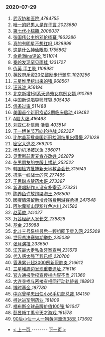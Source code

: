 ### 2020-07-29 
1. [ 武汉协和医院 ](https://s.weibo.com/weibo?q=%E6%AD%A6%E6%B1%89%E5%8D%8F%E5%92%8C%E5%8C%BB%E9%99%A2&Refer=top) *4784755*
1. [ 唯一的好男人是许子言 ](https://s.weibo.com/weibo?q=%23%E5%94%AF%E4%B8%80%E7%9A%84%E5%A5%BD%E7%94%B7%E4%BA%BA%E6%98%AF%E8%AE%B8%E5%AD%90%E8%A8%80%23&Refer=top) *2023680*
1. [ 第七代小棕瓶 ](https://s.weibo.com/weibo?q=%23%E7%AC%AC%E4%B8%83%E4%BB%A3%E5%B0%8F%E6%A3%95%E7%93%B6%23&topic_ad=1&Refer=top) *2006037*
1. [ 张国伟公主抱邓伦杨幂 ](https://s.weibo.com/weibo?q=%23%E5%BC%A0%E5%9B%BD%E4%BC%9F%E5%85%AC%E4%B8%BB%E6%8A%B1%E9%82%93%E4%BC%A6%E6%9D%A8%E5%B9%82%23&Refer=top) *1863286*
1. [ 真的有明星不想红吗 ](https://s.weibo.com/weibo?q=%E7%9C%9F%E7%9A%84%E6%9C%89%E6%98%8E%E6%98%9F%E4%B8%8D%E6%83%B3%E7%BA%A2%E5%90%97&Refer=top) *1828998*
1. [ 这是什么神仙眼影 ](https://s.weibo.com/weibo?q=%23%E8%BF%99%E6%98%AF%E4%BB%80%E4%B9%88%E7%A5%9E%E4%BB%99%E7%9C%BC%E5%BD%B1%23&Refer=top) *1755862*
1. [ 金希澈ins评论 ](https://s.weibo.com/weibo?q=%23%E9%87%91%E5%B8%8C%E6%BE%88ins%E8%AF%84%E8%AE%BA%23&Refer=top) *1511014*
1. [ 秦岭发现罕见雨蛙 ](https://s.weibo.com/weibo?q=%23%E7%A7%A6%E5%B2%AD%E5%8F%91%E7%8E%B0%E7%BD%95%E8%A7%81%E9%9B%A8%E8%9B%99%23&Refer=top) *1331727*
1. [ 仇英 手工耿 ](https://s.weibo.com/weibo?q=%E4%BB%87%E8%8B%B1%20%E6%89%8B%E5%B7%A5%E8%80%BF&Refer=top) *1108981*
1. [ 英政府斥资20亿鼓励步行骑车 ](https://s.weibo.com/weibo?q=%23%E8%8B%B1%E6%94%BF%E5%BA%9C%E6%96%A5%E8%B5%8420%E4%BA%BF%E9%BC%93%E5%8A%B1%E6%AD%A5%E8%A1%8C%E9%AA%91%E8%BD%A6%23&Refer=top) *1029256*
1. [ 三星堆里挖出来的猪 ](https://s.weibo.com/weibo?q=%23%E4%B8%89%E6%98%9F%E5%A0%86%E9%87%8C%E6%8C%96%E5%87%BA%E6%9D%A5%E7%9A%84%E7%8C%AA%23&Refer=top) *968561*
1. [ 汪苏泷 ](https://s.weibo.com/weibo?q=%E6%B1%AA%E8%8B%8F%E6%B3%B7&Refer=top) *956194*
1. [ 北京新增1例系天通苑女病例女婿 ](https://s.weibo.com/weibo?q=%23%E5%8C%97%E4%BA%AC%E6%96%B0%E5%A2%9E1%E4%BE%8B%E7%B3%BB%E5%A4%A9%E9%80%9A%E8%8B%91%E5%A5%B3%E7%97%85%E4%BE%8B%E5%A5%B3%E5%A9%BF%23&Refer=top) *910769*
1. [ 中国新说唱导师阵容 ](https://s.weibo.com/weibo?q=%23%E4%B8%AD%E5%9B%BD%E6%96%B0%E8%AF%B4%E5%94%B1%E5%AF%BC%E5%B8%88%E9%98%B5%E5%AE%B9%23&Refer=top) *605438*
1. [ 信条过审 ](https://s.weibo.com/weibo?q=%E4%BF%A1%E6%9D%A1%E8%BF%87%E5%AE%A1&Refer=top) *511488*
1. [ 美国首个新冠疫苗3期临床启动 ](https://s.weibo.com/weibo?q=%E7%BE%8E%E5%9B%BD%E9%A6%96%E4%B8%AA%E6%96%B0%E5%86%A0%E7%96%AB%E8%8B%973%E6%9C%9F%E4%B8%B4%E5%BA%8A%E5%90%AF%E5%8A%A8&Refer=top) *419482*
1. [ A股大涨 ](https://s.weibo.com/weibo?q=A%E8%82%A1%E5%A4%A7%E6%B6%A8&Refer=top) *416463*
1. [ 刘亚仁朴信惠 活着 ](https://s.weibo.com/weibo?q=%E5%88%98%E4%BA%9A%E4%BB%81%E6%9C%B4%E4%BF%A1%E6%83%A0%20%E6%B4%BB%E7%9D%80&Refer=top) *403514*
1. [ 王一博关节万向轮挑战 ](https://s.weibo.com/weibo?q=%23%E7%8E%8B%E4%B8%80%E5%8D%9A%E5%85%B3%E8%8A%82%E4%B8%87%E5%90%91%E8%BD%AE%E6%8C%91%E6%88%98%23&Refer=top) *392327*
1. [ 比尔盖茨批美国新冠检测结果出得慢 ](https://s.weibo.com/weibo?q=%23%E6%AF%94%E5%B0%94%E7%9B%96%E8%8C%A8%E6%89%B9%E7%BE%8E%E5%9B%BD%E6%96%B0%E5%86%A0%E6%A3%80%E6%B5%8B%E7%BB%93%E6%9E%9C%E5%87%BA%E5%BE%97%E6%85%A2%23&Refer=top) *371029*
1. [ 密室大逃脱 ](https://s.weibo.com/weibo?q=%E5%AF%86%E5%AE%A4%E5%A4%A7%E9%80%83%E8%84%B1&Refer=top) *366200*
1. [ 杨玏机场被送鱼 ](https://s.weibo.com/weibo?q=%23%E6%9D%A8%E7%8E%8F%E6%9C%BA%E5%9C%BA%E8%A2%AB%E9%80%81%E9%B1%BC%23&Refer=top) *366071*
1. [ 贝索斯前妻麦肯齐改姓 ](https://s.weibo.com/weibo?q=%E8%B4%9D%E7%B4%A2%E6%96%AF%E5%89%8D%E5%A6%BB%E9%BA%A6%E8%82%AF%E9%BD%90%E6%94%B9%E5%A7%93&Refer=top) *362879*
1. [ 在男朋友的衣服上绣花 ](https://s.weibo.com/weibo?q=%23%E5%9C%A8%E7%94%B7%E6%9C%8B%E5%8F%8B%E7%9A%84%E8%A1%A3%E6%9C%8D%E4%B8%8A%E7%BB%A3%E8%8A%B1%23&Refer=top) *352522*
1. [ 韩国检方批捕新天地教会会长 ](https://s.weibo.com/weibo?q=%E9%9F%A9%E5%9B%BD%E6%A3%80%E6%96%B9%E6%89%B9%E6%8D%95%E6%96%B0%E5%A4%A9%E5%9C%B0%E6%95%99%E4%BC%9A%E4%BC%9A%E9%95%BF&Refer=top) *315943*
1. [ 抗洪一线战士的床 ](https://s.weibo.com/weibo?q=%E6%8A%97%E6%B4%AA%E4%B8%80%E7%BA%BF%E6%88%98%E5%A3%AB%E7%9A%84%E5%BA%8A&Refer=top) *277465*
1. [ 王思聪点赞药水哥 ](https://s.weibo.com/weibo?q=%23%E7%8E%8B%E6%80%9D%E8%81%AA%E7%82%B9%E8%B5%9E%E8%8D%AF%E6%B0%B4%E5%93%A5%23&Refer=top) *273397*
1. [ 新说唱制作人没有朴宰范 ](https://s.weibo.com/weibo?q=%23%E6%96%B0%E8%AF%B4%E5%94%B1%E5%88%B6%E4%BD%9C%E4%BA%BA%E6%B2%A1%E6%9C%89%E6%9C%B4%E5%AE%B0%E8%8C%83%23&Refer=top) *273331*
1. [ 陈养鱼许放炮梁海王 ](https://s.weibo.com/weibo?q=%23%E9%99%88%E5%85%BB%E9%B1%BC%E8%AE%B8%E6%94%BE%E7%82%AE%E6%A2%81%E6%B5%B7%E7%8E%8B%23&Refer=top) *268500*
1. [ 因疫情滞留新增食宿费用游客承担 ](https://s.weibo.com/weibo?q=%23%E5%9B%A0%E7%96%AB%E6%83%85%E6%BB%9E%E7%95%99%E6%96%B0%E5%A2%9E%E9%A3%9F%E5%AE%BF%E8%B4%B9%E7%94%A8%E6%B8%B8%E5%AE%A2%E6%89%BF%E6%8B%85%23&Refer=top) *247648*
1. [ 阿尔卑斯山现粉红色冰川 ](https://s.weibo.com/weibo?q=%23%E9%98%BF%E5%B0%94%E5%8D%91%E6%96%AF%E5%B1%B1%E7%8E%B0%E7%B2%89%E7%BA%A2%E8%89%B2%E5%86%B0%E5%B7%9D%23&Refer=top) *241582*
1. [ 赵英俊 ](https://s.weibo.com/weibo?q=%E8%B5%B5%E8%8B%B1%E4%BF%8A&Refer=top) *241027*
1. [ 万茜经纪人发长文 ](https://s.weibo.com/weibo?q=%23%E4%B8%87%E8%8C%9C%E7%BB%8F%E7%BA%AA%E4%BA%BA%E5%8F%91%E9%95%BF%E6%96%87%23&Refer=top) *238828*
1. [ 基金 ](https://s.weibo.com/weibo?q=%E5%9F%BA%E9%87%91&Refer=top) *235988*
1. [ 北斗三号系统最后一颗组网卫星入网 ](https://s.weibo.com/weibo?q=%E5%8C%97%E6%96%97%E4%B8%89%E5%8F%B7%E7%B3%BB%E7%BB%9F%E6%9C%80%E5%90%8E%E4%B8%80%E9%A2%97%E7%BB%84%E7%BD%91%E5%8D%AB%E6%98%9F%E5%85%A5%E7%BD%91&Refer=top) *235309*
1. [ 世冠总决赛如期举办 ](https://s.weibo.com/weibo?q=%E4%B8%96%E5%86%A0%E6%80%BB%E5%86%B3%E8%B5%9B%E5%A6%82%E6%9C%9F%E4%B8%BE%E5%8A%9E&Refer=top) *235039*
1. [ 张月演技 ](https://s.weibo.com/weibo?q=%23%E5%BC%A0%E6%9C%88%E6%BC%94%E6%8A%80%23&Refer=top) *233650*
1. [ 江苏最大走私象牙案宣判 ](https://s.weibo.com/weibo?q=%23%E6%B1%9F%E8%8B%8F%E6%9C%80%E5%A4%A7%E8%B5%B0%E7%A7%81%E8%B1%A1%E7%89%99%E6%A1%88%E5%AE%A3%E5%88%A4%23&Refer=top) *231679*
1. [ 代入感太强了我已经 ](https://s.weibo.com/weibo?q=%E4%BB%A3%E5%85%A5%E6%84%9F%E5%A4%AA%E5%BC%BA%E4%BA%86%E6%88%91%E5%B7%B2%E7%BB%8F&Refer=top) *220700*
1. [ 香港累计超3000例新冠肺炎 ](https://s.weibo.com/weibo?q=%E9%A6%99%E6%B8%AF%E7%B4%AF%E8%AE%A1%E8%B6%853000%E4%BE%8B%E6%96%B0%E5%86%A0%E8%82%BA%E7%82%8E&Refer=top) *216612*
1. [ 三星堆周边发现重要遗址 ](https://s.weibo.com/weibo?q=%E4%B8%89%E6%98%9F%E5%A0%86%E5%91%A8%E8%BE%B9%E5%8F%91%E7%8E%B0%E9%87%8D%E8%A6%81%E9%81%97%E5%9D%80&Refer=top) *216116*
1. [ 官方通报学校宣传栏内容不当 ](https://s.weibo.com/weibo?q=%E5%AE%98%E6%96%B9%E9%80%9A%E6%8A%A5%E5%AD%A6%E6%A0%A1%E5%AE%A3%E4%BC%A0%E6%A0%8F%E5%86%85%E5%AE%B9%E4%B8%8D%E5%BD%93&Refer=top) *211360*
1. [ 大连寻找与密接有相同行动轨迹者 ](https://s.weibo.com/weibo?q=%E5%A4%A7%E8%BF%9E%E5%AF%BB%E6%89%BE%E4%B8%8E%E5%AF%86%E6%8E%A5%E6%9C%89%E7%9B%B8%E5%90%8C%E8%A1%8C%E5%8A%A8%E8%BD%A8%E8%BF%B9%E8%80%85&Refer=top) *188913*
1. [ 博时基金 ](https://s.weibo.com/weibo?q=%E5%8D%9A%E6%97%B6%E5%9F%BA%E9%87%91&Refer=top) *187780*
1. [ 中兴曾学忠出任小米手机部总裁 ](https://s.weibo.com/weibo?q=%23%E4%B8%AD%E5%85%B4%E6%9B%BE%E5%AD%A6%E5%BF%A0%E5%87%BA%E4%BB%BB%E5%B0%8F%E7%B1%B3%E6%89%8B%E6%9C%BA%E9%83%A8%E6%80%BB%E8%A3%81%23&Refer=top) *184150*
1. [ 柯达进军制药业 ](https://s.weibo.com/weibo?q=%E6%9F%AF%E8%BE%BE%E8%BF%9B%E5%86%9B%E5%88%B6%E8%8D%AF%E4%B8%9A&Refer=top) *181809*
1. [ 福布斯全球品牌价值100强 ](https://s.weibo.com/weibo?q=%E7%A6%8F%E5%B8%83%E6%96%AF%E5%85%A8%E7%90%83%E5%93%81%E7%89%8C%E4%BB%B7%E5%80%BC100%E5%BC%BA&Refer=top) *181647*
1. [ 彭昱畅丁禹兮天才游戏 ](https://s.weibo.com/weibo?q=%23%E5%BD%AD%E6%98%B1%E7%95%85%E4%B8%81%E7%A6%B9%E5%85%AE%E5%A4%A9%E6%89%8D%E6%B8%B8%E6%88%8F%23&Refer=top) *181578*
1. [ 90后小伙一人一狗黄河漂流38天 ](https://s.weibo.com/weibo?q=%2390%E5%90%8E%E5%B0%8F%E4%BC%99%E4%B8%80%E4%BA%BA%E4%B8%80%E7%8B%97%E9%BB%84%E6%B2%B3%E6%BC%82%E6%B5%8138%E5%A4%A9%23&Refer=top) *173692* 

- [ < 上一页 ](https://github.com/able8/weibo-hot-record/blob/master/2020-07-28.md) -------- [ 下一页 > ](https://github.com/able8/weibo-hot-record/blob/master/2020-07-30.md)